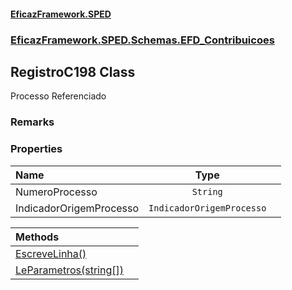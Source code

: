 #### [EficazFramework.SPED](EficazFrameworkSPED.md 'EficazFramework SPED')
### [EficazFramework.SPED.Schemas.EFD_Contribuicoes](EficazFramework.SPED.Schemas.EFD_Contribuicoes.md 'EficazFramework.SPED.Schemas.EFD_Contribuicoes')

## RegistroC198 Class

Processo Referenciado

### Remarks
### Properties

| Name | Type | |
| :--- | :---: | :--- |
| NumeroProcesso | `String` |  |
| IndicadorOrigemProcesso | `IndicadorOrigemProcesso` |  |

| Methods | |
| :--- | :--- |
| [EscreveLinha()](EficazFramework.SPED.Schemas.EFD_Contribuicoes/RegistroC198/EscreveLinha().md 'EficazFramework.SPED.Schemas.EFD_Contribuicoes.RegistroC198.EscreveLinha()') | |
| [LeParametros(string[])](EficazFramework.SPED.Schemas.EFD_Contribuicoes/RegistroC198/LeParametros(string[]).md 'EficazFramework.SPED.Schemas.EFD_Contribuicoes.RegistroC198.LeParametros(string[])') | |

